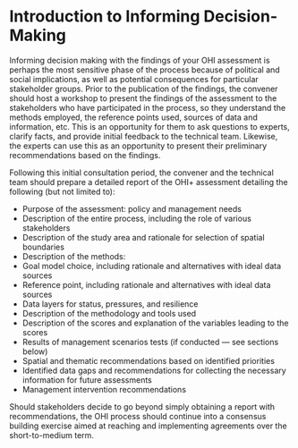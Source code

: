 # Introduction to Informing Decision-Making

Informing decision making with the findings of your OHI assessment is perhaps the most sensitive phase of the process because of political and social implications, as well as potential consequences for particular stakeholder groups. Prior to the publication of the findings, the convener should host a workshop to present the findings of the assessment to the stakeholders who have participated in the process, so they understand the methods employed, the reference points used, sources of data and information, etc. This is an opportunity for them to ask questions to experts, clarify facts, and provide initial feedback to the technical team. Likewise, the experts can use this as an opportunity to present their preliminary recommendations based on the findings.

Following this initial consultation period, the convener and the technical team should prepare a detailed report of the OHI+ assessment detailing the following (but not limited to):

- Purpose of the assessment: policy and management needs
- Description of the entire process, including the role of various stakeholders
- Description of the study area and rationale for selection of spatial boundaries
- Description of the methods:
 - Goal model choice, including rationale and alternatives with ideal data sources
 - Reference point, including rationale and alternatives with ideal data sources
 - Data layers for status, pressures, and resilience
- Description of the methodology and tools used
- Description of the scores and explanation of the variables leading to the scores
- Results of management scenarios tests (if conducted — see sections below)
- Spatial and thematic recommendations based on identified priorities
- Identified data gaps and recommendations for collecting the necessary information for future assessments
- Management intervention recommendations

Should stakeholders decide to go beyond simply obtaining a report with recommendations, the OHI process should continue into a consensus building exercise aimed at reaching and implementing agreements over the short-to-medium term.
